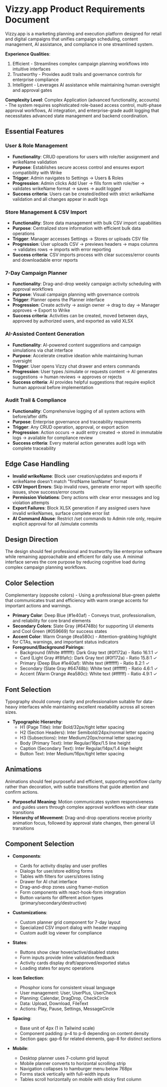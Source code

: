 # Vizzy.app Product Requirements Document

Vizzy.app is a marketing planning and execution platform designed for retail and digital campaigns that unifies campaign scheduling, content management, AI assistance, and compliance in one streamlined system.

**Experience Qualities**: 
1. Efficient - Streamlines complex campaign planning workflows into intuitive interfaces
2. Trustworthy - Provides audit trails and governance controls for enterprise compliance 
3. Intelligent - Leverages AI assistance while maintaining human oversight and approval gates

**Complexity Level**: 
Complex Application (advanced functionality, accounts) - The system requires sophisticated role-based access control, multi-phase approval workflows, AI integration, and enterprise-grade audit logging that necessitates advanced state management and backend coordination.

## Essential Features

### User & Role Management
- **Functionality**: CRUD operations for users with role/tier assignment and wrikeName validation
- **Purpose**: Establishes secure access control and ensures export compatibility with Wrike
- **Trigger**: Admin navigates to Settings → Users & Roles
- **Progression**: Admin clicks Add User → fills form with role/tier → validates wrikeName format → saves → audit logged
- **Success criteria**: Users can be created/edited with strict wrikeName validation and all changes appear in audit logs

### Store Management & CSV Import  
- **Functionality**: Store data management with bulk CSV import capabilities
- **Purpose**: Centralized store information with efficient bulk data operations
- **Trigger**: Manager accesses Settings → Stores or uploads CSV file
- **Progression**: User uploads CSV → previews headers → maps columns → validates rows → imports with error reporting
- **Success criteria**: CSV imports process with clear success/error counts and downloadable error reports

### 7-Day Campaign Planner
- **Functionality**: Drag-and-drop weekly campaign activity scheduling with approval workflows
- **Purpose**: Visual campaign planning with governance controls
- **Trigger**: Planner opens the Planner interface
- **Progression**: Create activity → assign owner → drag to day → Manager approves → Export to Wrike
- **Success criteria**: Activities can be created, moved between days, approved by authorized users, and exported as valid XLSX

### AI-Assisted Content Generation
- **Functionality**: AI-powered content suggestions and campaign simulations via chat interface
- **Purpose**: Accelerate creative ideation while maintaining human oversight
- **Trigger**: User opens Vizzy chat drawer and enters commands
- **Progression**: User types /simulate or requests content → AI generates suggestions → human reviews → approves or rejects
- **Success criteria**: AI provides helpful suggestions that require explicit human approval before implementation

### Audit Trail & Compliance
- **Functionality**: Comprehensive logging of all system actions with before/after diffs
- **Purpose**: Enterprise governance and traceability requirements
- **Trigger**: Any CRUD operation, approval, or export action
- **Progression**: Action occurs → audit entry created → stored in immutable logs → available for compliance review
- **Success criteria**: Every material action generates audit logs with complete traceability

## Edge Case Handling

- **Invalid wrikeName**: Block user creation/updates and exports if wrikeName doesn't match "firstName lastName" format
- **CSV Import Errors**: Skip invalid rows, generate error report with specific issues, show success/error counts
- **Permission Violations**: Deny actions with clear error messages and log violation attempts
- **Export Failures**: Block XLSX generation if any assigned users have invalid wrikeNames, surface complete error list
- **AI Command Abuse**: Restrict /set commands to Admin role only, require explicit approval for all /simulate commits

## Design Direction

The design should feel professional and trustworthy like enterprise software while remaining approachable and efficient for daily use. A minimal interface serves the core purpose by reducing cognitive load during complex campaign planning workflows.

## Color Selection

Complementary (opposite colors) - Using a professional blue-green palette that communicates trust and efficiency with warm orange accents for important actions and warnings.

- **Primary Color**: Deep Blue (#1e40af) - Conveys trust, professionalism, and reliability for core brand elements
- **Secondary Colors**: Slate Gray (#64748b) for supporting UI elements and Cool Green (#059669) for success states  
- **Accent Color**: Warm Orange (#ea580c) - Attention-grabbing highlight for CTAs, warnings, and important status indicators
- **Foreground/Background Pairings**: 
  - Background (White #ffffff): Dark Gray text (#0f172a) - Ratio 16.1:1 ✓
  - Card (Light Gray #f8fafc): Dark Gray text (#0f172a) - Ratio 15.8:1 ✓  
  - Primary (Deep Blue #1e40af): White text (#ffffff) - Ratio 8.2:1 ✓
  - Secondary (Slate Gray #64748b): White text (#ffffff) - Ratio 4.6:1 ✓
  - Accent (Warm Orange #ea580c): White text (#ffffff) - Ratio 4.9:1 ✓

## Font Selection

Typography should convey clarity and professionalism suitable for data-heavy interfaces while maintaining excellent readability across all screen sizes.

- **Typographic Hierarchy**: 
  - H1 (Page Title): Inter Bold/32px/tight letter spacing
  - H2 (Section Headers): Inter Semibold/24px/normal letter spacing  
  - H3 (Subsections): Inter Medium/20px/normal letter spacing
  - Body (Primary Text): Inter Regular/16px/1.5 line height
  - Caption (Secondary Text): Inter Regular/14px/1.4 line height
  - Button Text: Inter Medium/16px/tight letter spacing

## Animations

Animations should feel purposeful and efficient, supporting workflow clarity rather than decoration, with subtle transitions that guide attention and confirm actions.

- **Purposeful Meaning**: Motion communicates system responsiveness and guides users through complex approval workflows with clear state transitions
- **Hierarchy of Movement**: Drag-and-drop operations receive priority animation focus, followed by approval state changes, then general UI transitions

## Component Selection

- **Components**: 
  - Cards for activity display and user profiles
  - Dialogs for user/store editing forms
  - Tables with filters for users/stores listing  
  - Drawer for AI chat interface
  - Drag-and-drop zones using framer-motion
  - Form components with react-hook-form integration
  - Button variants for different action types (primary/secondary/destructive)

- **Customizations**: 
  - Custom planner grid component for 7-day layout
  - Specialized CSV import dialog with header mapping
  - Custom audit log viewer for compliance

- **States**: 
  - Buttons show clear hover/active/disabled states
  - Form inputs provide inline validation feedback
  - Activity cards display draft/approved/exported status
  - Loading states for async operations

- **Icon Selection**: 
  - Phosphor icons for consistent visual language
  - User management: User, UserPlus, UserCheck
  - Planning: Calendar, DragDrop, CheckCircle
  - Data: Upload, Download, FileText
  - Actions: Play, Pause, Settings, MessageCircle

- **Spacing**: 
  - Base unit of 4px (1 in Tailwind scale)
  - Component padding: p-4 to p-6 depending on content density
  - Section gaps: gap-6 for related elements, gap-8 for distinct sections

- **Mobile**: 
  - Desktop planner uses 7-column grid layout
  - Mobile planner converts to horizontal scrolling strip
  - Navigation collapses to hamburger menu below 768px
  - Forms stack vertically with full-width inputs
  - Tables scroll horizontally on mobile with sticky first column